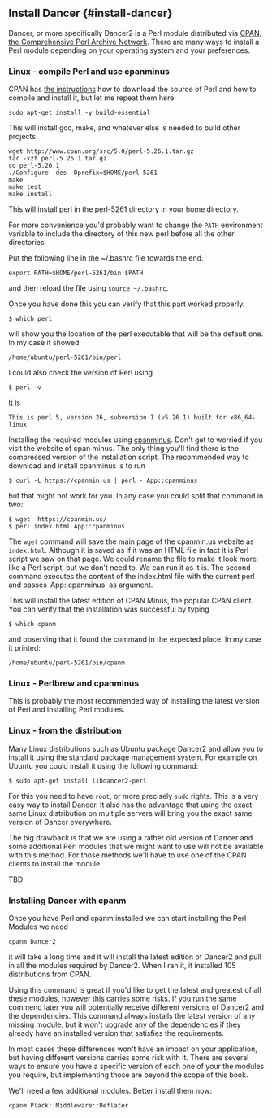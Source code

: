## Install Dancer {#install-dancer}

Dancer, or more specifically Dancer2 is a Perl module distributed via [CPAN, the Comprehensive Perl Archive Network](https://www.cpan.org/).
There are many ways to install a Perl module depending on your operating system and your preferences.

### Linux - compile Perl and use cpanminus

CPAN has [the instructions](https://www.cpan.org/src/README.html) how to download the source of Perl and how to compile and install it,
but let me repeat them here:

```
sudo apt-get install -y build-essential
```

This will install gcc, make, and whatever else is needed to build other projects.


```
wget http://www.cpan.org/src/5.0/perl-5.26.1.tar.gz
tar -xzf perl-5.26.1.tar.gz
cd perl-5.26.1
./Configure -des -Dprefix=$HOME/perl-5261
make
make test
make install
```

This will install perl in the perl-5261 directory in your home directory.

For more convenience you'd probably want to change the `PATH` environment variable to include the directory of this new perl before all the other directories.

Put the following line in the ~/.bashrc file towards the end.

```
export PATH=$HOME/perl-5261/bin:$PATH
```

and then reload the file using `source ~/.bashrc`.

Once you have done this you can verify that this part worked properly.

```
$ which perl
```

will show you the location of the perl executable that will be the default one. In my case it showed

```
/home/ubuntu/perl-5261/bin/perl
```

I could also check the version of Perl using

```
$ perl -v
```

It is 

```
This is perl 5, version 26, subversion 1 (v5.26.1) built for x86_64-linux
```



Installing the required modules using [cpanminus](http://cpanmin.us/).
Don't get to worried if you visit the website of cpan minus. The only thing you'll find there is the
compressed version of the installation script.
The recommended way to download and install cpanminus is to run

```
$ curl -L https://cpanmin.us | perl - App::cpanminus
```

but that might not work for you. In any case you could split that command in two:

```
$ wget  https://cpanmin.us/
$ perl index.html App::cpanminus
```

The `wget` command will save the main page of the cpanmin.us website as `index.html`. Although it is saved as if it was an HTML file
in fact it is Perl script we saw on that page. We could rename the file to make it look more like a Perl script, but we don't need to.
We can run it as it is. The second command executes the content of the index.html file with the current perl and passes 'App::cpanminus'
as argument.

This will install the latest edition of CPAN Minus, the popular CPAN client.
You can verify that the installation was successful by typing

```
$ which cpanm
```

and observing that it found the command in the expected place. In my case it printed:

```
/home/ubuntu/perl-5261/bin/cpanm
```

### Linux - Perlbrew and cpanminus

This is probably the most recommended way of installing the latest version of Perl and installing Perl modules.


### Linux - from the distribution

Many Linux distributions such as Ubuntu package Dancer2 and allow you to install it using the standard package management system.
For example on Ubuntu you could install it using the following command:

```
$ sudo apt-get install libdancer2-perl
```

For this you need to have `root`, or more precisely `sudo` rights. This is a very easy way to install Dancer.
It also has the advantage that using the exact same Linux distribution on multiple servers will bring you the exact same version of Dancer everywhere.

The big drawback is that we are using a rather old version of Dancer and some additional Perl modules that we might want to use will not be available with this method.
For those methods we'll have to use one of the CPAN clients to install the module.

TBD


### Installing Dancer with cpanm

Once you have Perl and cpanm installed we can start installing the Perl Modules we need

```
cpanm Dancer2
```

it will take a long time and it will install the latest edition of Dancer2 and pull in all the modules required by Dancer2.
When I ran it, it installed 105 distributions from CPAN.

Using this command is great if you'd like to get the latest and greatest of all these modules, however this carries some risks.
If you run the same commend later you will potentially receive different versions of Dancer2 and the dependencies.
This command always installs the latest version of any missing module, but it won't upgrade any of the dependencies if
they already have an installed version that satisfies the requirements.

In most cases these differences won't have an impact on your application, but having different versions carries
some risk with it. There are several ways to ensure you have a specific version of each one of your the modules you require,
but implementing those are beyond the scope of this book.


We'll need a few additional modules. Better install them now:

```
cpanm Plack::Middleware::Deflater
```

